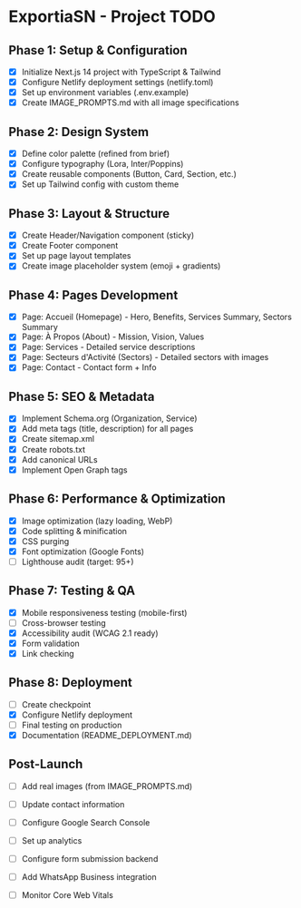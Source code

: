 # ExportiaSN - Project TODO

## Phase 1: Setup & Configuration
- [x] Initialize Next.js 14 project with TypeScript & Tailwind
- [x] Configure Netlify deployment settings (netlify.toml)
- [x] Set up environment variables (.env.example)
- [x] Create IMAGE_PROMPTS.md with all image specifications

## Phase 2: Design System
- [x] Define color palette (refined from brief)
- [x] Configure typography (Lora, Inter/Poppins)
- [x] Create reusable components (Button, Card, Section, etc.)
- [x] Set up Tailwind config with custom theme

## Phase 3: Layout & Structure
- [x] Create Header/Navigation component (sticky)
- [x] Create Footer component
- [x] Set up page layout templates
- [x] Create image placeholder system (emoji + gradients)

## Phase 4: Pages Development
- [x] Page: Accueil (Homepage) - Hero, Benefits, Services Summary, Sectors Summary
- [x] Page: À Propos (About) - Mission, Vision, Values
- [x] Page: Services - Detailed service descriptions
- [x] Page: Secteurs d'Activité (Sectors) - Detailed sectors with images
- [x] Page: Contact - Contact form + Info

## Phase 5: SEO & Metadata
- [x] Implement Schema.org (Organization, Service)
- [x] Add meta tags (title, description) for all pages
- [x] Create sitemap.xml
- [x] Create robots.txt
- [x] Add canonical URLs
- [x] Implement Open Graph tags

## Phase 6: Performance & Optimization
- [x] Image optimization (lazy loading, WebP)
- [x] Code splitting & minification
- [x] CSS purging
- [x] Font optimization (Google Fonts)
- [ ] Lighthouse audit (target: 95+)

## Phase 7: Testing & QA
- [x] Mobile responsiveness testing (mobile-first)
- [ ] Cross-browser testing
- [x] Accessibility audit (WCAG 2.1 ready)
- [x] Form validation
- [x] Link checking

## Phase 8: Deployment
- [ ] Create checkpoint
- [x] Configure Netlify deployment
- [ ] Final testing on production
- [x] Documentation (README_DEPLOYMENT.md)

## Post-Launch
- [ ] Add real images (from IMAGE_PROMPTS.md)
- [ ] Update contact information
- [ ] Configure Google Search Console
- [ ] Set up analytics
- [ ] Configure form submission backend
- [ ] Add WhatsApp Business integration
- [ ] Monitor Core Web Vitals

